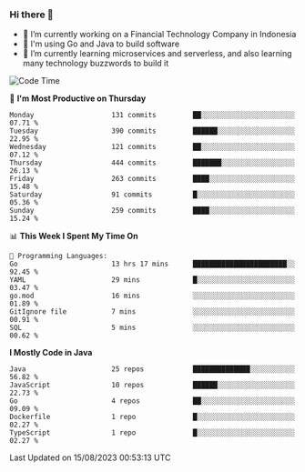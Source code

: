 ### Hi there 👋

<!--
**mazzama/mazzama** is a ✨ _special_ ✨ repository because its `README.md` (this file) appears on your GitHub profile.

Here are some ideas to get you started:

- 🔭 I’m currently working on ...
- 🌱 I’m currently learning ...
- 👯 I’m looking to collaborate on ...
- 🤔 I’m looking for help with ...
- 💬 Ask me about ...
- 📫 How to reach me: ...
- 😄 Pronouns: ...
- ⚡ Fun fact: ...
-->

- 🔭 I’m currently working on a Financial Technology Company in Indonesia
- :gun: I'm using Go and Java to build software
- 🌱 I’m currently learning microservices and serverless, and also learning many technology buzzwords to build it

<!--START_SECTION:waka-->
![Code Time](http://img.shields.io/badge/Code%20Time-2%2C839%20hrs%2018%20mins-blue)

📅 **I'm Most Productive on Thursday** 

```text
Monday                   131 commits         ██░░░░░░░░░░░░░░░░░░░░░░░   07.71 % 
Tuesday                  390 commits         ██████░░░░░░░░░░░░░░░░░░░   22.95 % 
Wednesday                121 commits         ██░░░░░░░░░░░░░░░░░░░░░░░   07.12 % 
Thursday                 444 commits         ███████░░░░░░░░░░░░░░░░░░   26.13 % 
Friday                   263 commits         ████░░░░░░░░░░░░░░░░░░░░░   15.48 % 
Saturday                 91 commits          █░░░░░░░░░░░░░░░░░░░░░░░░   05.36 % 
Sunday                   259 commits         ████░░░░░░░░░░░░░░░░░░░░░   15.24 % 
```


📊 **This Week I Spent My Time On** 

```text
💬 Programming Languages: 
Go                       13 hrs 17 mins      ███████████████████████░░   92.45 % 
YAML                     29 mins             █░░░░░░░░░░░░░░░░░░░░░░░░   03.47 % 
go.mod                   16 mins             ░░░░░░░░░░░░░░░░░░░░░░░░░   01.89 % 
GitIgnore file           7 mins              ░░░░░░░░░░░░░░░░░░░░░░░░░   00.91 % 
SQL                      5 mins              ░░░░░░░░░░░░░░░░░░░░░░░░░   00.62 % 
```

**I Mostly Code in Java** 

```text
Java                     25 repos            ██████████████░░░░░░░░░░░   56.82 % 
JavaScript               10 repos            ██████░░░░░░░░░░░░░░░░░░░   22.73 % 
Go                       4 repos             ██░░░░░░░░░░░░░░░░░░░░░░░   09.09 % 
Dockerfile               1 repo              █░░░░░░░░░░░░░░░░░░░░░░░░   02.27 % 
TypeScript               1 repo              █░░░░░░░░░░░░░░░░░░░░░░░░   02.27 % 
```




 Last Updated on 15/08/2023 00:53:13 UTC
<!--END_SECTION:waka-->
